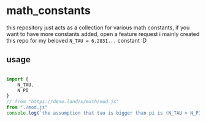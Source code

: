 <!-- {"s_msg":"this file was automatically generated","s_by":"f_generate_markdown.module.js","s_ts_created":"Wed Mar 29 2023 13:39:37 GMT+0200 (Central European Summer Time)","n_ts_created":1680089977168} -->
# math_constants
this repository just acts as a collection for various math constants,
if you want to have more constants added, open a feature request
i mainly created this repo for my beloved `N_TAU = 6.2831...` constant :D
## usage
```javascript

import {
    N_TAU, 
    N_PI
}
// from "https://deno.land/x/math/mod.js"
from "./mod.js"
console.log(`the assumption that tau is bigger than pi is (N_TAU > N_PI): ${N_TAU > N_PI}`);
```